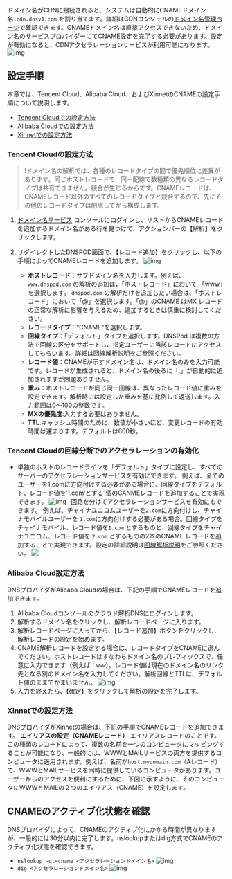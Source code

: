 ドメイン名がCDNに接続されると、システムは自動的にCNAMEドメイン名`.cdn.dnsv1.com` を割り当てます。詳細はCDNコンソールの[ドメイン名管理ページ](https://console.cloud.tencent.com/cdn/domains)で確認できます。CNAMEドメイン名は直接アクセスできないため、ドメイン名のサービスプロバイダーにてCNAME設定を完了する必要があります。設定が有効になると、CDNアクセラレーションサービスが利用可能になります。
![img](https://main.qcloudimg.com/raw/073b948565743f7947aae8503eef995d.png)

## 設定手順

本章では、Tencent Cloud、Alibaba Cloud、およびXinnetのCNAMEの設定手順について説明します。

- [Tencent Cloudでの設定方法](https://intl.cloud.tencent.com/document/product/228/3121#.E8.85.BE.E8.AE.AF.E4.BA.91.E8.AE.BE.E7.BD.AE.E6.96.B9.E6.B3.95)
- [Alibaba Cloudでの設定方法](https://intl.cloud.tencent.com/document/product/228/3121#.E9.98.BF.E9.87.8C.E4.BA.91.E8.AE.BE.E7.BD.AE.E6.96.B9.E6.B3.95)
- [Xinnetでの設定方法](https://intl.cloud.tencent.com/document/product/228/3121#.E6.96.B0.E7.BD.91.E8.AE.BE.E7.BD.AE.E6.96.B9.E6.B3.95)



<span ID ="m1"></span>
### Tencent Cloudの設定方法

>!ドメイン名の解析では、各種のレコードタイプの間で優先順位に差異があります。同じホストレコードで、同一配線で数種類の異なるレコードタイプは共有できません。競合が生じるからです。CNAMEレコードは、CNAMEレコード以外のすべてのレコードタイプと競合するので、先にその他のレコードタイプは削除してから構成します。

1.  [ドメイン名サービス](https://console.cloud.tencent.com/domain) コンソールにログインし、リストからCNAMEレコードを追加するドメイン名がある行を見つけて、アクションバーの【解析】をクリックします。
2. リダイレクトしたDNSPOD画面で、【レコード追加】をクリックし、以下の手順によってCNAMEレコードを追加します。
![img](https://main.qcloudimg.com/raw/36f84a0d21b51bc56d79544943f0f752.png)

	- **ホストレコード**：サブドメイン名を入力します。例えば、 `www.dnspod.com` の解析の追加は，「ホストレコード」において 「www」を選択します。 `dnspod.com` の解析だけを追加したい場合は、「ホストレコード」において「@」を選択します。「@」のCNAME はMX レコードの正常な解析に影響を与えるため、追加するときは慎重に検討してください。
	- **レコードタイプ**：“CNAME”を選択します。
	- **回線タイプ**：「デフォルト」タイプを選択します。DNSPod は複数の方法で回線の区分をサポートし、指定ユーザーに当該レコードにアクセスしてもらいます。詳細は[回線解析説明](https://docs.dnspod.cn/dns/5f4775898ae73e11c5b01afc/)をご参照ください。
	- **レコード値**：CNAMEが示すドメイン名は、ドメイン名のみを入力可能です。レコードが生成されると、ドメイン名の後ろに「.」が自動的に追加されますが問題ありません。
	- **重み**：ホストレコードが同じ同一回線は、異なったレコード値に重みを設定できます。解析時には設定した重みを基に比例して返送します。入力範囲は0～100の整数です。
	- **MXの優先度**:入力する必要はありません。
	- **TTL**:キャッシュ時間のために、数値が小さいほど、変更レコードの有効時間は速まります。デフォルトは600秒。

### Tencent Cloudの回線分断でのアクセラレーションの有効化

- 単独のホストのレコードラインを「デフォルト」タイプに設定し、すべてのサーバーのアクセラレーションサービスを有効にできます。
	 例えば、全てのユーザーを1.comに方向付けする必要がある場合に、回線タイプをデフォルト、レコード値を‵1.com‵とする1個のCANMEレコードを追加することで実現できます。
![img](https://main.qcloudimg.com/raw/be770e0f8b91c33ae7c41f1e50e633af.png)
-回路を分けてアクセラレーションサービスを有効にもできます。
例えば、チャイナユニコムユーザーを`2.com`に方向付けし、チャイナモバイルユーザーを `1.com`に方向付けする必要がある場合。回線タイプをチャイナモバイル、レコード値を`1.com` とするものと、回線タイプをチャイナユニコム、レコード値を `2.com` とするものの2本のCNAME レコードを追加することで実現できます。設定の詳細説明は[回線解析説明](https://docs.dnspod.cn/dns/5f4775898ae73e11c5b01afc/)をご参照ください。
![](https://main.qcloudimg.com/raw/a10e6be051e2b90a323cb8e07081fb63.png)

<span ID ="m2"></span>
### Alibaba Cloud設定方法

DNSプロバイダがAlibaba Cloudの場合は、下記の手順でCNAMEレコードを追加できます。

1. Alibaba Cloudコンソールのクラウド解析DNSにログインします。
2. 解析するドメイン名をクリックし、解析レコードページに入ります。
3. 解析レコードページに入ってから、【レコード追加】ボタンをクリックし、解析レコードの設定を始めます。
4. CNAME解析レコードを設定する場合は、レコードタイプをCNAMEに選んでください。ホストレコードはすなわちドメイン名のプレフィックスで、任意に入力できます（例えば：`www`）。レコード値は現在のドメイン名のリンク先となる別のドメイン名を入力してください。解析回線とTTLは、デフォルト値のままでかまいません。
   ![img](https://main.qcloudimg.com/raw/6b8bb9ce4f998b8d17ca27fd10512dc6.png)
5. 入力を終えたら、【確定】をクリックして解析の設定を完了します。



<span ID ="m3"></span>
### Xinnetでの設定方法

DNSプロバイダがXinnetの場合は、下記の手順でCNAMEレコードを追加できます。
**エイリアスの設定（CNAMEレコード）**
エイリアスレコードのことです。この種類のレコードによって、複数の名前を一つのコンピュータにマッピングすることが可能になり、一般的には、WWWとMAILサービスの両方を提供するコンピュータに適用されます。例えば、名前が`host.mydomain.com`（Aレコード）で、WWWとMAILサービスを同時に提供しているコンピュータがあります。ユーザーからのアクセスを便利にするために、下図に示すように、そのコンピュータにWWWとMAILの２つのエイリアス（CNAME）を設定します。

## CNAMEのアクティブ化状態を確認

DNSプロバイダによって、CNAMEのアクティブ化にかかる時間が異なりますが、一般的には30分以内に完了します。nslookupまたはdig方式でCNAMEのアクティブ化状態を確認できます。

- `nslookup -qt=cname <アクセラレーションドメイン名>`
  ![img](https://main.qcloudimg.com/raw/ed15d49b7d2fee9cf8830d4bf9ca51a2.png)
- `dig <アクセラレーションドメイン名>`
  ![img](https://main.qcloudimg.com/raw/2ba5ec76f1671c3b8ee345cef896de10.png)
